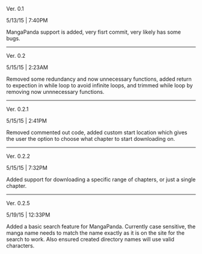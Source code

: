Ver. 0.1

5/13/15   |  7:40PM

MangaPanda support is added, very fisrt commit, very likely has some bugs. 

______________________________________________________________________________________________________________________


Ver. 0.2

5/15/15   |  2:23AM

Removed some redundancy and now unnecessary functions, added return to expection in while loop to avoid infinite
loops, and trimmed while loop by removing now unnnecessary functions.

______________________________________________________________________________________________________________________


Ver. 0.2.1

5/15/15   |  2:41PM

Removed commented out code, added custom start location which gives the user the option to choose what chapter to
start downloading on.

______________________________________________________________________________________________________________________


Ver. 0.2.2

5/15/15   |  7:32PM

Added support for downloading a specific range of chapters, or just a single chapter.

______________________________________________________________________________________________________________________


Ver. 0.2.5

5/19/15   |  12:33PM

Added a basic search feature for MangaPanda. Currently case sensitive, the manga name needs to match the name 
exactly as it is on the site for the search to work. Also ensured created directory names will use valid characters.
